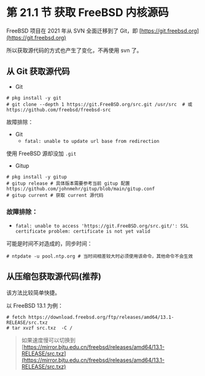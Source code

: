 # 第 21.1 节 获取 FreeBSD 内核源码

FreeBSD 项目在 2021 年从 SVN 全面迁移到了 Git，即 [https://git.freebsd.org](https://git.freebsd.org)

所以获取源代码的方式也产生了变化，不再使用 svn 了。

## 从 Git 获取源代码


- Git
```shell-session
# pkg install -y git
# git clone --depth 1 https://git.FreeBSD.org/src.git /usr/src  # 或 https://github.com/freebsd/freebsd-src
```

故障排除：

- Git
  - `fatal: unable to update url base from redirection`

使用 FreeBSD 源却没加 `.git`

- Gitup
```shell-session
# pkg install -y gitup
# gitup release # 具体版本需要参考当前 gitup 配置 https://github.com/johnmehr/gitup/blob/main/gitup.conf
# gitup current # 获取 current 源代码
```

### 故障排除：

- `fatal: unable to access 'https://git.FreeBSD.org/src.git/': SSL certificate problem: certificate is not yet valid`

可能是时间不对造成的，同步时间：

```shell-session
# ntpdate -u pool.ntp.org # 当时间相差较大时必须使用该命令，其他命令不会生效
```
## 从压缩包获取源代码(推荐)

该方法比较简单快捷。

以 FreeBSD 13.1 为例：

```shell-session
# fetch https://download.freebsd.org/ftp/releases/amd64/13.1-RELEASE/src.txz
# tar xvzf src.txz  -C /
```

> 如果速度慢可以切换到 [https://mirror.bjtu.edu.cn/freebsd/releases/amd64/13.1-RELEASE/src.txz](https://mirror.bjtu.edu.cn/freebsd/releases/amd64/13.1-RELEASE/src.txz)


